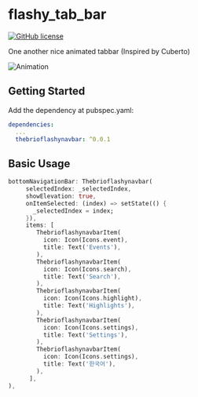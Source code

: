 # flashy_tab_bar
[![GitHub license](https://img.shields.io/badge/license-MIT-lightgrey.svg)](https://raw.githubusercontent.com/Cuberto/flashy-tabbar-android/master/LICENSE)

One another nice animated tabbar (Inspired by Cuberto)

![Animation](https://raw.githubusercontent.com/leesnhyun/flashy_tab_bar/master/docs/animation.gif)

## Getting Started

Add the dependency at pubspec.yaml:

```yaml
dependencies:
  ...
  thebrioflashynavbar: ^0.0.1
```

## Basic Usage

```dart
bottomNavigationBar: Thebrioflashynavbar(
     selectedIndex: _selectedIndex,
     showElevation: true,
     onItemSelected: (index) => setState(() {
       _selectedIndex = index;
     }),
     items: [
        ThebrioflashynavbarItem(
          icon: Icon(Icons.event),
          title: Text('Events'),
        ),
        ThebrioflashynavbarItem(
          icon: Icon(Icons.search),
          title: Text('Search'),
        ),
        ThebrioflashynavbarItem(
          icon: Icon(Icons.highlight),
          title: Text('Highlights'),
        ),
        ThebrioflashynavbarItem(
          icon: Icon(Icons.settings),
          title: Text('Settings'),
        ),
        ThebrioflashynavbarItem(
          icon: Icon(Icons.settings),
          title: Text('한국어'),
        ),
      ],
),
```
